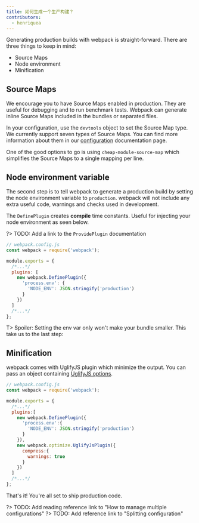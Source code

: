```yaml
---
title: 如何生成一个生产构建？
contributors:
  - henriquea
---
```


Generating production builds with webpack is straight-forward. There are three things to keep in mind:

- Source Maps
- Node environment
- Minification

## Source Maps

We encourage you to have Source Maps enabled in production. They are useful for debugging and to run benchmark tests. Webpack can generate inline Source Maps included in the bundles or separated files.

In your configuration, use the `devtools` object to set the Source Map type. We currently support seven types of Source Maps. You can find more information about them in our [configuration](/configuration/devtool) documentation page.

One of the good options to go is using `cheap-module-source-map` which simplifies the Source Maps to a single mapping per line.

## Node environment variable

The second step is to tell webpack to generate a production build by setting the node environment variable to `production`. webpack will not include any extra useful code, warnings and checks used in development.

The `DefinePlugin` creates **compile** time constants. Useful for injecting your node environment as seen below.

?> TODO: Add a link to the `ProvidePlugin` documentation

```js
// webpack.config.js
const webpack = require('webpack');

module.exports = {
  /*...*/
  plugins: [
    new webpack.DefinePlugin({
      'process.env': {
        'NODE_ENV': JSON.stringify('production')
      }
    })
  ]
  /*...*/
};
```

T> Spoiler: Setting the env var only won't make your bundle smaller. This take us to the last step:

## Minification

webpack comes with UglifyJS plugin which minimize the output. You can pass an object containing [UglifyJS options](https://webpack.github.io/docs/list-of-plugins.html#uglifyjsplugin).

```js
// webpack.config.js
const webpack = require('webpack');

module.exports = {
  /*...*/
  plugins:[
    new webpack.DefinePlugin({
      'process.env':{
        'NODE_ENV': JSON.stringify('production')
      }
    }),
    new webpack.optimize.UglifyJsPlugin({
      compress:{
        warnings: true
      }
    })
  ]
  /*...*/
};
```

That's it! You're all set to ship production code.

?> TODO: Add reading reference link to "How to manage multiple configurations"
?> TODO: Add reference link to "Splitting configuration"
